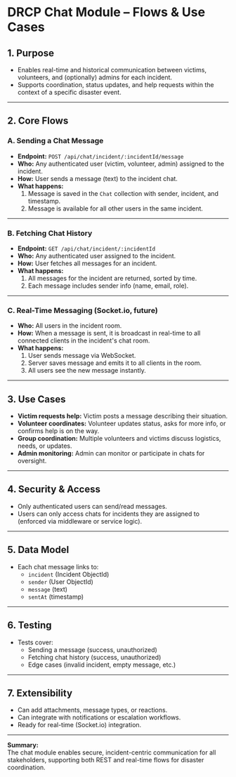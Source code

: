 # DRCP Chat Module – Flows & Use Cases

## 1. **Purpose**
- Enables real-time and historical communication between victims, volunteers, and (optionally) admins for each incident.
- Supports coordination, status updates, and help requests within the context of a specific disaster event.

---

## 2. **Core Flows**

### A. **Sending a Chat Message**
- **Endpoint:** `POST /api/chat/incident/:incidentId/message`
- **Who:** Any authenticated user (victim, volunteer, admin) assigned to the incident.
- **How:** User sends a message (text) to the incident chat.
- **What happens:**
  1. Message is saved in the `Chat` collection with sender, incident, and timestamp.
  2. Message is available for all other users in the same incident.

---

### B. **Fetching Chat History**
- **Endpoint:** `GET /api/chat/incident/:incidentId`
- **Who:** Any authenticated user assigned to the incident.
- **How:** User fetches all messages for an incident.
- **What happens:**
  1. All messages for the incident are returned, sorted by time.
  2. Each message includes sender info (name, email, role).

---

### C. **Real-Time Messaging (Socket.io, future)**
- **Who:** All users in the incident room.
- **How:** When a message is sent, it is broadcast in real-time to all connected clients in the incident's chat room.
- **What happens:**
  1. User sends message via WebSocket.
  2. Server saves message and emits it to all clients in the room.
  3. All users see the new message instantly.

---

## 3. **Use Cases**

- **Victim requests help:** Victim posts a message describing their situation.
- **Volunteer coordinates:** Volunteer updates status, asks for more info, or confirms help is on the way.
- **Group coordination:** Multiple volunteers and victims discuss logistics, needs, or updates.
- **Admin monitoring:** Admin can monitor or participate in chats for oversight.

---

## 4. **Security & Access**
- Only authenticated users can send/read messages.
- Users can only access chats for incidents they are assigned to (enforced via middleware or service logic).

---

## 5. **Data Model**
- Each chat message links to:
  - `incident` (Incident ObjectId)
  - `sender` (User ObjectId)
  - `message` (text)
  - `sentAt` (timestamp)

---

## 6. **Testing**
- Tests cover:
  - Sending a message (success, unauthorized)
  - Fetching chat history (success, unauthorized)
  - Edge cases (invalid incident, empty message, etc.)

---

## 7. **Extensibility**
- Can add attachments, message types, or reactions.
- Can integrate with notifications or escalation workflows.
- Ready for real-time (Socket.io) integration.

---

**Summary:**  
The chat module enables secure, incident-centric communication for all stakeholders, supporting both REST and real-time flows for disaster coordination.
